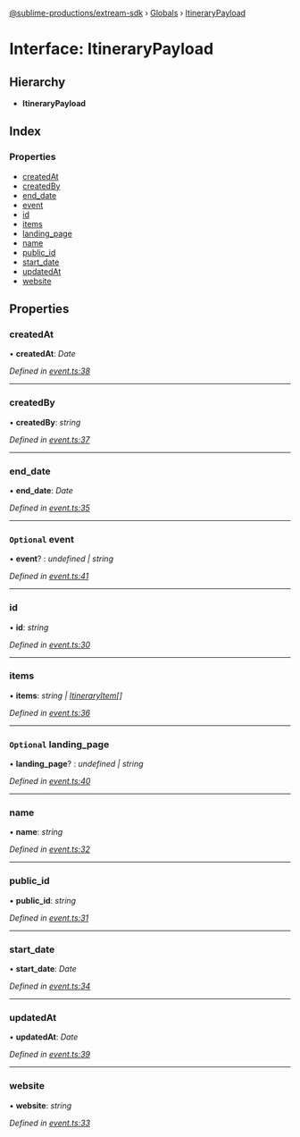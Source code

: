 [@sublime-productions/extream-sdk](../README.md) › [Globals](../globals.md) › [ItineraryPayload](itinerarypayload.md)

# Interface: ItineraryPayload

## Hierarchy

* **ItineraryPayload**

## Index

### Properties

* [createdAt](itinerarypayload.md#createdat)
* [createdBy](itinerarypayload.md#createdby)
* [end_date](itinerarypayload.md#end_date)
* [event](itinerarypayload.md#optional-event)
* [id](itinerarypayload.md#id)
* [items](itinerarypayload.md#items)
* [landing_page](itinerarypayload.md#optional-landing_page)
* [name](itinerarypayload.md#name)
* [public_id](itinerarypayload.md#public_id)
* [start_date](itinerarypayload.md#start_date)
* [updatedAt](itinerarypayload.md#updatedat)
* [website](itinerarypayload.md#website)

## Properties

###  createdAt

• **createdAt**: *Date*

*Defined in [event.ts:38](https://github.com/Extream-SaaS/ex-sdk/blob/be861a6/src/event.ts#L38)*

___

###  createdBy

• **createdBy**: *string*

*Defined in [event.ts:37](https://github.com/Extream-SaaS/ex-sdk/blob/be861a6/src/event.ts#L37)*

___

###  end_date

• **end_date**: *Date*

*Defined in [event.ts:35](https://github.com/Extream-SaaS/ex-sdk/blob/be861a6/src/event.ts#L35)*

___

### `Optional` event

• **event**? : *undefined | string*

*Defined in [event.ts:41](https://github.com/Extream-SaaS/ex-sdk/blob/be861a6/src/event.ts#L41)*

___

###  id

• **id**: *string*

*Defined in [event.ts:30](https://github.com/Extream-SaaS/ex-sdk/blob/be861a6/src/event.ts#L30)*

___

###  items

• **items**: *string | [ItineraryItem](../classes/itineraryitem.md)[]*

*Defined in [event.ts:36](https://github.com/Extream-SaaS/ex-sdk/blob/be861a6/src/event.ts#L36)*

___

### `Optional` landing_page

• **landing_page**? : *undefined | string*

*Defined in [event.ts:40](https://github.com/Extream-SaaS/ex-sdk/blob/be861a6/src/event.ts#L40)*

___

###  name

• **name**: *string*

*Defined in [event.ts:32](https://github.com/Extream-SaaS/ex-sdk/blob/be861a6/src/event.ts#L32)*

___

###  public_id

• **public_id**: *string*

*Defined in [event.ts:31](https://github.com/Extream-SaaS/ex-sdk/blob/be861a6/src/event.ts#L31)*

___

###  start_date

• **start_date**: *Date*

*Defined in [event.ts:34](https://github.com/Extream-SaaS/ex-sdk/blob/be861a6/src/event.ts#L34)*

___

###  updatedAt

• **updatedAt**: *Date*

*Defined in [event.ts:39](https://github.com/Extream-SaaS/ex-sdk/blob/be861a6/src/event.ts#L39)*

___

###  website

• **website**: *string*

*Defined in [event.ts:33](https://github.com/Extream-SaaS/ex-sdk/blob/be861a6/src/event.ts#L33)*
